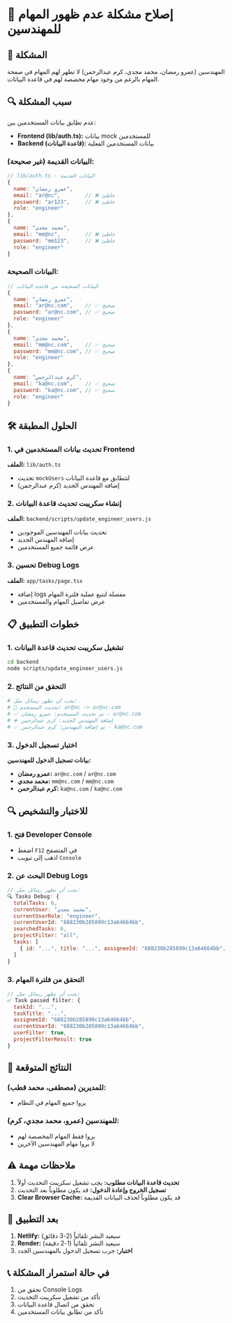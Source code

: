 # 🔧 إصلاح مشكلة عدم ظهور المهام للمهندسين

## 🎯 المشكلة
المهندسين (عمرو رمضان، محمد مجدي، كرم عبدالرحمن) لا تظهر لهم المهام في صفحة المهام بالرغم من وجود مهام مخصصة لهم في قاعدة البيانات.

## 🔍 سبب المشكلة
عدم تطابق بيانات المستخدمين بين:
- **Frontend (lib/auth.ts):** بيانات mock للمستخدمين
- **Backend (قاعدة البيانات):** بيانات المستخدمين الفعلية

### البيانات القديمة (غير صحيحة):
```javascript
// lib/auth.ts - البيانات القديمة
{
  name: "عمرو رمضان",
  email: "ar@nc",        // ❌ خاطئ
  password: "ar123",     // ❌ خاطئ
  role: "engineer"
},
{
  name: "محمد مجدي", 
  email: "mm@nc",        // ❌ خاطئ
  password: "mm123",     // ❌ خاطئ
  role: "engineer"
}
```

### البيانات الصحيحة:
```javascript
// البيانات الصحيحة من قاعدة البيانات
{
  name: "عمرو رمضان",
  email: "ar@nc.com",    // ✅ صحيح
  password: "ar@nc.com", // ✅ صحيح
  role: "engineer"
},
{
  name: "محمد مجدي",
  email: "mm@nc.com",    // ✅ صحيح  
  password: "mm@nc.com", // ✅ صحيح
  role: "engineer"
},
{
  name: "كرم عبدالرحمن",
  email: "ka@nc.com",    // ✅ صحيح
  password: "ka@nc.com", // ✅ صحيح
  role: "engineer"
}
```

## 🛠️ الحلول المطبقة

### 1. تحديث بيانات المستخدمين في Frontend
**الملف:** `lib/auth.ts`
- تحديث `mockUsers` لتتطابق مع قاعدة البيانات
- إضافة المهندس الجديد (كرم عبدالرحمن)

### 2. إنشاء سكريبت تحديث قاعدة البيانات
**الملف:** `backend/scripts/update_engineer_users.js`
- تحديث بيانات المهندسين الموجودين
- إضافة المهندس الجديد
- عرض قائمة جميع المستخدمين

### 3. تحسين Debug Logs
**الملف:** `app/tasks/page.tsx`
- إضافة logs مفصلة لتتبع عملية فلترة المهام
- عرض تفاصيل المهام والمستخدمين

## 📋 خطوات التطبيق

### 1. تشغيل سكريبت تحديث قاعدة البيانات
```bash
cd backend
node scripts/update_engineer_users.js
```

### 2. التحقق من النتائج
```bash
# يجب أن تظهر رسائل مثل:
# 🔄 تحديث المستخدم: ar@nc -> ar@nc.com
# ✅ تم تحديث المستخدم: عمرو رمضان - ar@nc.com
# ➕ إضافة المهندس الجديد: كرم عبدالرحمن
# ✅ تم إضافة المهندس: كرم عبدالرحمن - ka@nc.com
```

### 3. اختبار تسجيل الدخول
**بيانات تسجيل الدخول للمهندسين:**
- **عمرو رمضان:** `ar@nc.com` / `ar@nc.com`
- **محمد مجدي:** `mm@nc.com` / `mm@nc.com`  
- **كرم عبدالرحمن:** `ka@nc.com` / `ka@nc.com`

## 🔍 للاختبار والتشخيص

### 1. فتح Developer Console
- اضغط `F12` في المتصفح
- اذهب إلى تبويب `Console`

### 2. البحث عن Debug Logs
```javascript
// يجب أن تظهر رسائل مثل:
🔍 Tasks Debug: {
  totalTasks: 6,
  currentUser: "محمد مجدي",
  currentUserRole: "engineer", 
  currentUserId: "688230b285899c13a64664bb",
  searchedTasks: 6,
  projectFilter: "all",
  tasks: [
    { id: "...", title: "...", assigneeId: "688230b285899c13a64664bb", status: "todo" }
  ]
}
```

### 3. التحقق من فلترة المهام
```javascript
// يجب أن تظهر رسائل مثل:
✅ Task passed filter: {
  taskId: "...",
  taskTitle: "...",
  assigneeId: "688230b285899c13a64664bb",
  currentUserId: "688230b285899c13a64664bb",
  userFilter: true,
  projectFilterResult: true
}
```

## 🎯 النتائج المتوقعة

### للمديرين (مصطفى، محمد قطب):
- يروا جميع المهام في النظام

### للمهندسين (عمرو، محمد مجدي، كرم):
- يروا فقط المهام المخصصة لهم
- لا يروا مهام المهندسين الآخرين

## ⚠️ ملاحظات مهمة

1. **تحديث قاعدة البيانات مطلوب:** يجب تشغيل سكريبت التحديث أولاً
2. **تسجيل الخروج وإعادة الدخول:** قد يكون مطلوباً بعد التحديث
3. **Clear Browser Cache:** قد يكون مطلوباً لحذف البيانات القديمة

## 🚀 بعد التطبيق

1. **Netlify:** سيعيد النشر تلقائياً (2-3 دقائق)
2. **Render:** سيعيد النشر تلقائياً (1-2 دقيقة)
3. **اختبار:** جرب تسجيل الدخول بالمهندسين الجدد

## 📞 في حالة استمرار المشكلة

1. تحقق من Console Logs
2. تأكد من تشغيل سكريبت التحديث
3. تحقق من اتصال قاعدة البيانات
4. تأكد من تطابق بيانات المستخدمين 